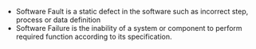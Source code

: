 - Software Fault is a static defect in the software such as incorrect step, process or data definition
- Software Failure is the inability of a system or component to perform required function according to its specification.
